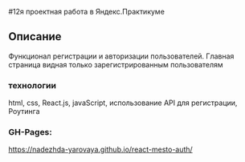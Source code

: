 #12я проектная работа в Яндекс.Практикуме

## Описание

Функционал регистрации и авторизации пользователей. Главная страница видная только зарегистрированным пользователям 

### технологии

html, css, React.js, javaScript, использование API для регистрации, Роутинга 

### GH-Pages:
https://nadezhda-yarovaya.github.io/react-mesto-auth/